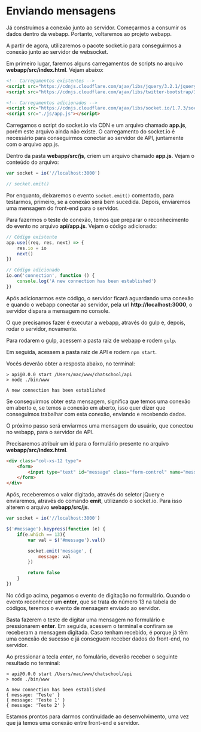 # Enviando mensagens

Já construímos a conexão junto ao servidor. Começarmos a consumir os dados dentro da webapp. Portanto, voltaremos ao projeto webapp.

A partir de agora, utilizaremos o pacote socket.io para conseguirmos a conexão junto ao servidor de websocket.

Em primeiro lugar, faremos alguns carregamentos de scripts no arquivo **webapp/src/index.html**. Vejam abaixo:

```html
<!-- Carregamentos existentes -->
<script src="https://cdnjs.cloudflare.com/ajax/libs/jquery/3.2.1/jquery.min.js"></script>
<script src="https://cdnjs.cloudflare.com/ajax/libs/twitter-bootstrap/3.3.7/js/bootstrap.min.js"></script>

<!-- Carregamentos adicionados -->
<script src="https://cdnjs.cloudflare.com/ajax/libs/socket.io/1.7.3/socket.io.js"></script>
<script src="./js/app.js"></script>
```

Carregamos o script do socket.io via CDN e um arquivo chamado **app.js**, porém este arquivo ainda não existe. O carregamento do socket.io é necessário para conseguirmos conectar ao servidor de API, juntamente com o arquivo app.js.

Dentro da pasta **webapp/src/js**, criem um arquivo chamado **app.js**. Vejam o conteúdo do arquivo:

```js
var socket = io('//localhost:3000')

// socket.emit()
```

Por enquanto, deixaremos o evento `socket.emit()` comentado, para testarmos, primeiro, se a conexão será bem sucedida. Depois, enviaremos uma mensagem do front-end para o servidor.

Para fazermos o teste de conexão, temos que preparar o reconhecimento do evento no arquivo **api/app.js**. Vejam o código adicionado:

```js
// Código existente
app.use((req, res, next) => {
    res.io = io
    next()
})

// Código adicionado
io.on('connection', function () {
    console.log('A new connection has been established')
})
```

Após adicionarmos este código, o servidor ficará aguardando uma conexão e quando o webapp conectar ao servidor, pela url **http://localhost:3000**, o servidor dispara a mensagem no console.

O que precisamos fazer é executar a webapp, através do gulp e, depois, rodar o servidor, novamente.

Para rodarem o gulp, acessem a pasta raiz de webapp e rodem `gulp`.

Em seguida, acessem a pasta raiz de API e rodem `npm start`.

Vocês deverão obter a resposta abaixo, no terminal:

```
> api@0.0.0 start /Users/mac/www/chatschool/api
> node ./bin/www

A new connection has been established
```

Se conseguirmos obter esta mensagem, significa que temos uma conexão em aberto e, se temos a conexão em aberto, isso quer dizer que conseguimos trabalhar com esta conexão, enviando e recebendo dados.

O próximo passo será enviarmos uma mensagem do usuário, que conectou no webapp, para o servidor de API.

Precisaremos atribuir um id para o formulário presente no arquivo **webapp/src/index.html**.

```html
<div class="col-xs-12 type">
    <form>
        <input type="text" id="message" class="form-control" name="message" placeholder="Type your message here">
    </form>
</div>
```

Após, receberemos o valor digitado, através do seletor jQuery e enviaremos, através do comando **emit**, utilizando o socket.io. Para isso alterem o arquivo **webapp/src/js**.

```js
var socket = io('//localhost:3000')

$('#message').keypress(function (e) {
    if(e.which == 13){
        var val = $('#message').val()

        socket.emit('message', {
            message: val
        })

        return false
    }
})
```

No código acima, pegamos o evento de digitação no formulário. Quando o evento reconhecer um **enter**, que se trata do número 13 na tabela de códigos, teremos o evento de mensagem enviado ao servidor.

Basta fazerem o teste de digitar uma mensagem no formulário e pressionarem **enter**. Em seguida, acessem o terminal e confiram se receberam a mensagem digitada. Caso tenham recebido, é porque já têm uma conexão de sucesso e já conseguem receber dados do front-end, no servidor.

Ao pressionar a tecla *enter*, no fomulário, deverão receber o seguinte resultado no terminal:

```
> api@0.0.0 start /Users/mac/www/chatschool/api
> node ./bin/www

A new connection has been established
{ message: 'Teste' }
{ message: 'Teste 1' }
{ message: 'Teste 2' }
```

Estamos prontos para darmos continuidade ao desenvolvimento, uma vez que já temos uma conexão entre front-end e servidor.